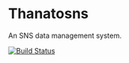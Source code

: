 # Thanatosns
An SNS data management system.

[![Build Status](https://drone.15cm.net/api/badges/15cm/thanatosns/status.svg)](https://drone.15cm.net/15cm/thanatosns)
